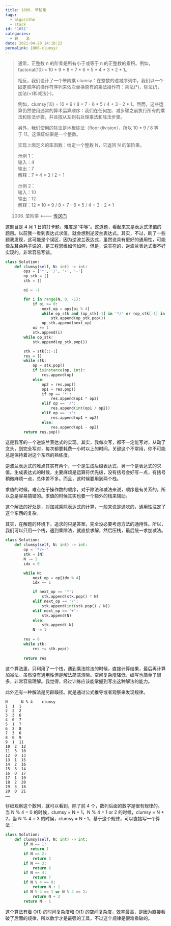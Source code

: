 ```yaml
---
title: 1006. 笨阶乘
tags:
  - algorithm
  - stack
id: '1051'
categories:
  - 算　　法
date: 2021-04-20 14:18:22
permalink: 1006-clumsy/
---
```


> 通常，正整数 n 的阶乘是所有小于或等于 n 的正整数的乘积。例如，factorial(10) = 10 * 9 * 8 * 7 * 6 * 5 * 4 * 3 * 2 * 1。
> 
> 相反，我们设计了一个笨阶乘 clumsy：在整数的递减序列中，我们以一个固定顺序的操作符序列来依次替换原有的乘法操作符：乘法(*)，除法(/)，加法(+)和减法(-)。
> 
> 例如，clumsy(10) = 10 * 9 / 8 + 7 - 6 * 5 / 4 + 3 - 2 * 1。然而，这些运算仍然使用通常的算术运算顺序：我们在任何加、减步骤之前执行所有的乘法和除法步骤，并且按从左到右处理乘法和除法步骤。
> 
> 另外，我们使用的除法是地板除法（floor division），所以 10 * 9 / 8 等于 11。这保证结果是一个整数。
> 
> 实现上面定义的笨函数：给定一个整数 N，它返回 N 的笨阶乘。
> 
> 示例 1：  
> 输入：4  
> 输出：7  
> 解释：7 = 4 * 3 / 2 + 1  
> 
> 示例 2：  
> 输入：10  
> 输出：12  
> 解释：12 = 10 * 9 / 8 + 7 - 6 * 5 / 4 + 3 - 2 * 1
> 
> 1006. 笨阶乘 <--- [传送门](https://leetcode-cn.com/problems/clumsy-factorial)
<!-- more -->
这题目是 4 月 1 日的打卡题，难度是“中等”。这道题，看起来又是表达式求值的题目。以前我一看到表达式求值，就会想到逆波兰表达式。其实，不过，刷了一些题我发现，这可能是个误区，因为逆波兰表达式，虽然说具有更好的通用性，可能像左耳朵耗子说的，是工程思维如何如何，但是，说实在的，逆波兰表达式很不好实现的。非常容易写错。

```python
class Solution:
    def clumsy(self, N: int) -> int:
        ops = ['*', '/', '+', '-']
        op_stk = []
        stk = []

        oi = -1

        for i in range(N, 0, -1):
            if oi >= 0:
                next_op = ops[oi % 4]
                while op_stk and (op_stk[-1] in '*/' or (op_stk[-1] in '+-' and next_op in '+-')):
                    stk.append(op_stk.pop())
                op_stk.append(next_op)
            oi += 1
            stk.append(i)
        while op_stk:
            stk.append(op_stk.pop())

        stk = stk[::-1]
        res = []
        while stk:
            op = stk.pop()
            if isinstance(op, int):
                res.append(op)
            else:
                op2 = res.pop()
                op1 = res.pop()
                if op == '*':
                    res.append(op1 * op2)
                elif op == '/':
                    res.append(int(op1 / op2))
                elif op == '+':
                    res.append(op1 + op2)
                else:
                    res.append(op1 - op2)
        return res.pop()
```

这是我写的一个逆波兰表达式的实现。其实，我每次写，都不一定能写对，从动了念头，到完全写对，每次都要耗费一小时以上的时间，关键这个不常用，你不可能总是保持着对这个东西的熟练度。

逆波兰表达式的难点其实有两个，一个是生成后缀表达式，另一个是表达式的求值。生成表达式的时候，主要麻烦是运算符优先级，没有括号会好写一点，有括号稍微麻烦一点，总体差不多。而且，这时候要用到两个栈。

求值的时候，难点在于操作数的顺序，对于除法和减法来说，顺序是有关系的。所以总是容易搞错的。求值的时候其实也要一个额外的栈来辅助。

这个解法的好处是，对加减乘除表达式的计算，一般来说是通吃的，通用性注定了这个东西的复杂。

其实，在解题的环境下，追求的只是答案，完全没必要考虑方法的通用性。所以，我们可以只用一个栈，遇到乘除法，就直接求解，然后压栈，最后统一求加减法。

```python
class Solution:
    def clumsy(self, N: int) -> int:
        op = '*/+-'
        stk = [N]
        N -= 1
        idx = 0

        while N:
            next_op = op[idx % 4]
            idx += 1

            if next_op == '*':
                stk.append(stk.pop() * N)
            elif next_op == '/':
                stk.append(int(stk.pop() / N))
            elif next_op == '+':
                stk.append(N)
            else:
                stk.append(-N)
            N -= 1
        
        res = 0
        while stk:
            res += stk.pop()
        
        return res
```

这个算法里，只利用了一个栈，遇到乘法除法的时候，直接计算结果，最后再计算加减法。虽然没有通用性但是解法简洁清晰。空间复杂度降低，编写也简单了很多，非常容易理解。我觉得，经过训练应该能掌握到写出这种解法的能力。

此外还有一种解法是另辟蹊径。就是通过公式推导或者观察来发现规律。

```generic
N      N % 4    clumsy
1  1  1
2  2  2
3  3  6
4  0  7
5  1  7
6  2  8
7  3  6
8  0  9
9  1  11
10  2  12
11  3  10
12  0  13
13  1  15
14  2  16
15  3  14
16  0  17
17  1  19
18  2  20
19  3  18
20  0  21
……
```

仔细观察这个数列，就可以看到，除了前 4 个，数列后面的数字是很有规律的。当 N % 4 = 0 的时候，clumsy = N + 1，N % 4 = 1 or 2 的时候，clumsy = N + 2，当 N % 4 = 3 的时候，clumsy = N - 1，基于这个规律，可以直接写一个算法：

```python
class Solution:
    def clumsy(self, N: int) -> int:
        if N == 1:
           return 1
        if N == 2:
            return 2
        if N == 3:
            return 6
        if N == 4:
            return 7
        if N % 4 == 0:
            return N + 1
        if N % 4 == 1 or N % 4 == 2:
            return N + 2
        return N - 1 
```

这个算法有着 O(1) 的时间复杂度和 O(1) 的空间复杂度，效率最高，是因为直接看破了后面的规律，所以数学才是最强的工具，不过这个规律是很难看破的。